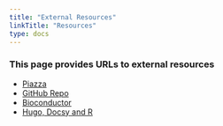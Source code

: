 ```yaml
---
title: "External Resources"
linkTitle: "Resources"
type: docs
---
```


### This page provides URLs to external resources

+ [Piazza](https://piazza.com/ucr/spring2021/gen242/home)
+ [GitHub Repo](https://github.com/tgirke/GEN242)
+ [Bioconductor](https://bioconductor.org/)
+ [Hugo, Docsy and R](https://www.dcassol.com/docsy_Rmarkdown/rmarkdown/install/)

